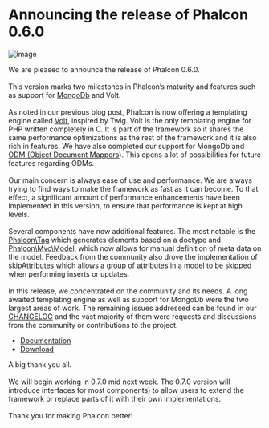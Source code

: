 <!--
slug: announcing-the-release-of-phalcon-0-6-0
date: Thu Nov 01 2012 11:00:00 GMT-0400 (EDT)
tags: phalcon, release, php
title: Announcing the release of Phalcon 0.6.0
id: 34761602639
link: http://blog.phalconphp.com/post/34761602639/announcing-the-release-of-phalcon-0-6-0
raw: {"blog_name":"phalconphp","id":34761602639,"post_url":"http://blog.phalconphp.com/post/34761602639/announcing-the-release-of-phalcon-0-6-0","slug":"announcing-the-release-of-phalcon-0-6-0","type":"text","date":"2012-11-01 15:00:00 GMT","timestamp":1351782000,"state":"published","format":"html","reblog_key":"hQ4XnTV3","tags":["phalcon","release","php"],"short_url":"http://tmblr.co/Z6PumvWNy-PF","highlighted":[],"note_count":0,"source_url":"http://phalconphp.com/download","source_title":"phalconphp.com","title":"Announcing the release of Phalcon 0.6.0","body":"<p><img alt=\"image\" height=\"696\" src=\"http://static.phalconphp.com/blog/img/phalcon-attack.jpg\" width=\"500\"/></p>\n<p>We are pleased to announce the release of Phalcon 0.6.0.<br/><br/>This version marks two milestones in Phalcon&rsquo;s maturity and features such as support for <a href=\"http://www.mongodb.org/\">MongoDb</a> and Volt.<br/><br/>As noted in our previous blog post, Phalcon is now offering a templating engine called <a href=\"http://docs.phalconphp.com/en/latest/reference/volt.html\">Volt</a>, inspired by Twig. Volt is the only templating engine for PHP written completely in C. It is part of the framework so it shares the same performance optimizations as the rest of the framework and it is also rich in features. We have also completed our support for MongoDb and <a href=\"http://docs.phalconphp.com/en/latest/reference/odm.html\">ODM (Object Document Mappers</a>). This opens a lot of possibilities for future features regarding ODMs.<br/><br/>Our main concern is always ease of use and performance. We are always trying to find ways to make the framework as fast as it can become. To that effect, a significant amount of performance enhancements have been implemented in this version, to ensure that performance is kept at high levels.<br/><br/>Several components have now additional features. The most notable is the <a href=\"http://docs.phalconphp.com/en/latest/reference/tags.html#document-type-of-content\">Phalcon\\Tag</a> which generates elements based on a doctype and <a href=\"http://docs.phalconphp.com/en/latest/reference/models.html\">Phalcon\\Mvc\\Model</a>, which now allows for manual definition of meta data on the model. Feedback from the community also drove the implementation of <a href=\"http://docs.phalconphp.com/en/latest/reference/models.html#skipping-columns\">skipAttributes</a> which allows a group of attributes in a model to be skipped when performing inserts or updates.<br/><br/>In this release, we concentrated on the community and its needs. A long awaited templating engine as well as support for MongoDb were the two largest areas of work. The remaining issues addressed can be found in our <a href=\"https://github.com/phalcon/cphalcon/blob/0.6.0/CHANGELOG\">CHANGELOG</a> and the vast majority of them were requests and discussions from the community or contributions to the project.</p>\n<ul><li><a href=\"http://docs.phalconphp.com/en/latest/\">Documentation</a></li>\n<li><a href=\"http://phalconphp.com/download\">Download</a></li>\n</ul><p>A big thank you all. <br/><br/>We will begin working in 0.7.0 mid next week. The 0.7.0 version will introduce interfaces for most components) to allow users to extend the framework or replace parts of it with their own implementations.<br/><br/>Thank you for making Phalcon better!</p>","reblog":{"tree_html":"","comment":"<p><img alt=\"image\" height=\"696\" src=\"http://static.phalconphp.com/blog/img/phalcon-attack.jpg\" width=\"500\"></p>\n<p>We are pleased to announce the release of Phalcon 0.6.0.<br><br>This version marks two milestones in Phalcon&rsquo;s maturity and features such as support for <a href=\"http://www.mongodb.org/\">MongoDb</a> and Volt.<br><br>As noted in our previous blog post, Phalcon is now offering a templating engine called <a href=\"http://docs.phalconphp.com/en/latest/reference/volt.html\">Volt</a>, inspired by Twig. Volt is the only templating engine for PHP written completely in C. It is part of the framework so it shares the same performance optimizations as the rest of the framework and it is also rich in features. We have also completed our support for MongoDb and <a href=\"http://docs.phalconphp.com/en/latest/reference/odm.html\">ODM (Object Document Mappers</a>). This opens a lot of possibilities for future features regarding ODMs.<br><br>Our main concern is always ease of use and performance. We are always trying to find ways to make the framework as fast as it can become. To that effect, a significant amount of performance enhancements have been implemented in this version, to ensure that performance is kept at high levels.<br><br>Several components have now additional features. The most notable is the <a href=\"http://docs.phalconphp.com/en/latest/reference/tags.html#document-type-of-content\">Phalcon\\Tag</a> which generates elements based on a doctype and <a href=\"http://docs.phalconphp.com/en/latest/reference/models.html\">Phalcon\\Mvc\\Model</a>, which now allows for manual definition of meta data on the model. Feedback from the community also drove the implementation of <a href=\"http://docs.phalconphp.com/en/latest/reference/models.html#skipping-columns\">skipAttributes</a> which allows a group of attributes in a model to be skipped when performing inserts or updates.<br><br>In this release, we concentrated on the community and its needs. A long awaited templating engine as well as support for MongoDb were the two largest areas of work. The remaining issues addressed can be found in our <a href=\"https://github.com/phalcon/cphalcon/blob/0.6.0/CHANGELOG\">CHANGELOG</a> and the vast majority of them were requests and discussions from the community or contributions to the project.</p>\n<ul><li><a href=\"http://docs.phalconphp.com/en/latest/\">Documentation</a></li>\n<li><a href=\"http://phalconphp.com/download\">Download</a></li>\n</ul><p>A big thank you all. <br><br>We will begin working in 0.7.0 mid next week. The 0.7.0 version will introduce interfaces for most components) to allow users to extend the framework or replace parts of it with their own implementations.<br><br>Thank you for making Phalcon better!</p>"},"trail":[{"blog":{"name":"phalconphp","theme":{"header_full_width":1117,"header_full_height":426,"header_focus_width":758,"header_focus_height":426,"avatar_shape":"square","background_color":"#FAFAFA","body_font":"Helvetica Neue","header_bounds":"0,937,426,179","header_image":"http://static.tumblr.com/be2b0380984b972b47699d457f4c0ffb/ivjir8a/815nn0qo7/tumblr_static_28z87js742xwowwo0kco04ogs.jpg","header_image_focused":"http://static.tumblr.com/be2b0380984b972b47699d457f4c0ffb/ivjir8a/laHnn0qo9/tumblr_static_tumblr_static_28z87js742xwowwo0kco04ogs_focused_v3.jpg","header_image_scaled":"http://static.tumblr.com/be2b0380984b972b47699d457f4c0ffb/ivjir8a/815nn0qo7/tumblr_static_28z87js742xwowwo0kco04ogs_2048_v2.jpg","header_stretch":true,"link_color":"#529ECC","show_avatar":true,"show_description":true,"show_header_image":true,"show_title":true,"title_color":"#444444","title_font":"Gibson","title_font_weight":"bold"}},"post":{"id":"34761602639"},"content":"<p><img alt=\"image\" height=\"696\" src=\"http://static.phalconphp.com/blog/img/phalcon-attack.jpg\" width=\"500\"></p>\n<p>We are pleased to announce the release of Phalcon 0.6.0.<br><br>This version marks two milestones in Phalcon’s maturity and features such as support for <a href=\"http://www.mongodb.org/\">MongoDb</a> and Volt.<br><br>As noted in our previous blog post, Phalcon is now offering a templating engine called <a href=\"http://docs.phalconphp.com/en/latest/reference/volt.html\">Volt</a>, inspired by Twig. Volt is the only templating engine for PHP written completely in C. It is part of the framework so it shares the same performance optimizations as the rest of the framework and it is also rich in features. We have also completed our support for MongoDb and <a href=\"http://docs.phalconphp.com/en/latest/reference/odm.html\">ODM (Object Document Mappers</a>). This opens a lot of possibilities for future features regarding ODMs.<br><br>Our main concern is always ease of use and performance. We are always trying to find ways to make the framework as fast as it can become. To that effect, a significant amount of performance enhancements have been implemented in this version, to ensure that performance is kept at high levels.<br><br>Several components have now additional features. The most notable is the <a href=\"http://docs.phalconphp.com/en/latest/reference/tags.html#document-type-of-content\">Phalcon\\Tag</a> which generates elements based on a doctype and <a href=\"http://docs.phalconphp.com/en/latest/reference/models.html\">Phalcon\\Mvc\\Model</a>, which now allows for manual definition of meta data on the model. Feedback from the community also drove the implementation of <a href=\"http://docs.phalconphp.com/en/latest/reference/models.html#skipping-columns\">skipAttributes</a> which allows a group of attributes in a model to be skipped when performing inserts or updates.<br><br>In this release, we concentrated on the community and its needs. A long awaited templating engine as well as support for MongoDb were the two largest areas of work. The remaining issues addressed can be found in our <a href=\"https://github.com/phalcon/cphalcon/blob/0.6.0/CHANGELOG\">CHANGELOG</a> and the vast majority of them were requests and discussions from the community or contributions to the project.</p>\n<ul><li><a href=\"http://docs.phalconphp.com/en/latest/\">Documentation</a></li>\n<li><a href=\"http://phalconphp.com/download\">Download</a></li>\n</ul><p>A big thank you all. <br><br>We will begin working in 0.7.0 mid next week. The 0.7.0 version will introduce interfaces for most components) to allow users to extend the framework or replace parts of it with their own implementations.<br><br>Thank you for making Phalcon better!</p>","content_raw":"<p><img alt=\"image\" height=\"696\" src=\"http://static.phalconphp.com/blog/img/phalcon-attack.jpg\" width=\"500\"></p>\r\n<p>We are pleased to announce the release of Phalcon 0.6.0.<br><br>This version marks two milestones in Phalcon's maturity and features such as support for <a href=\"http://www.mongodb.org/\">MongoDb</a> and Volt.<br><br>As noted in our previous blog post, Phalcon is now offering a templating engine called <a href=\"http://docs.phalconphp.com/en/latest/reference/volt.html\">Volt</a>, inspired by Twig. Volt is the only templating engine for PHP written completely in C. It is part of the framework so it shares the same performance optimizations as the rest of the framework and it is also rich in features. We have also completed our support for MongoDb and <a href=\"http://docs.phalconphp.com/en/latest/reference/odm.html\">ODM (Object Document Mappers</a>). This opens a lot of possibilities for future features regarding ODMs.<br><br>Our main concern is always ease of use and performance. We are always trying to find ways to make the framework as fast as it can become. To that effect, a significant amount of performance enhancements have been implemented in this version, to ensure that performance is kept at high levels.<br><br>Several components have now additional features. The most notable is the <a href=\"http://docs.phalconphp.com/en/latest/reference/tags.html#document-type-of-content\">Phalcon\\Tag</a> which generates elements based on a doctype and <a href=\"http://docs.phalconphp.com/en/latest/reference/models.html\">Phalcon\\Mvc\\Model</a>, which now allows for manual definition of meta data on the model. Feedback from the community also drove the implementation of <a href=\"http://docs.phalconphp.com/en/latest/reference/models.html#skipping-columns\">skipAttributes</a> which allows a group of attributes in a model to be skipped when performing inserts or updates.<br><br>In this release, we concentrated on the community and its needs. A long awaited templating engine as well as support for MongoDb were the two largest areas of work. The remaining issues addressed can be found in our <a href=\"https://github.com/phalcon/cphalcon/blob/0.6.0/CHANGELOG\">CHANGELOG</a> and the vast majority of them were requests and discussions from the community or contributions to the project.</p>\r\n<ul><li><a href=\"http://docs.phalconphp.com/en/latest/\">Documentation</a></li>\r\n<li><a href=\"http://phalconphp.com/download\">Download</a></li>\r\n</ul><p>A big thank you all. <br><br>We will begin working in 0.7.0 mid next week. The 0.7.0 version will introduce interfaces for most components) to allow users to extend the framework or replace parts of it with their own implementations.<br><br>Thank you for making Phalcon better!</p>","is_current_item":true,"is_root_item":true}]}
publish: 2012-11-01
-->


Announcing the release of Phalcon 0.6.0
=======================================

![image](http://static.phalconphp.com/blog/img/phalcon-attack.jpg)

We are pleased to announce the release of Phalcon 0.6.0.\
\
This version marks two milestones in Phalcon’s maturity and features
such as support for [MongoDb](http://www.mongodb.org/) and Volt.\
\
As noted in our previous blog post, Phalcon is now offering a templating
engine called
[Volt](http://docs.phalconphp.com/en/latest/reference/volt.html),
inspired by Twig. Volt is the only templating engine for PHP written
completely in C. It is part of the framework so it shares the same
performance optimizations as the rest of the framework and it is also
rich in features. We have also completed our support for MongoDb and
[ODM (Object Document
Mappers](http://docs.phalconphp.com/en/latest/reference/odm.html)). This
opens a lot of possibilities for future features regarding ODMs.\
\
Our main concern is always ease of use and performance. We are always
trying to find ways to make the framework as fast as it can become. To
that effect, a significant amount of performance enhancements have been
implemented in this version, to ensure that performance is kept at high
levels.\
\
Several components have now additional features. The most notable is the
[Phalcon\\Tag](http://docs.phalconphp.com/en/latest/reference/tags.html#document-type-of-content)
which generates elements based on a doctype and
[Phalcon\\Mvc\\Model](http://docs.phalconphp.com/en/latest/reference/models.html),
which now allows for manual definition of meta data on the model.
Feedback from the community also drove the implementation of
[skipAttributes](http://docs.phalconphp.com/en/latest/reference/models.html#skipping-columns)
which allows a group of attributes in a model to be skipped when
performing inserts or updates.\
\
In this release, we concentrated on the community and its needs. A long
awaited templating engine as well as support for MongoDb were the two
largest areas of work. The remaining issues addressed can be found in
our
[CHANGELOG](https://github.com/phalcon/cphalcon/blob/0.6.0/CHANGELOG)
and the vast majority of them were requests and discussions from the
community or contributions to the project.

-   [Documentation](http://docs.phalconphp.com/en/latest/)
-   [Download](http://phalconphp.com/download)

A big thank you all. \
\
We will begin working in 0.7.0 mid next week. The 0.7.0 version will
introduce interfaces for most components) to allow users to extend the
framework or replace parts of it with their own implementations.\
\
Thank you for making Phalcon better!

